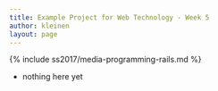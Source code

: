 ```yaml
---
title: Example Project for Web Technology - Week 5
author: kleinen
layout: page
---
```

{% include ss2017/media-programming-rails.md %}

- nothing here yet
